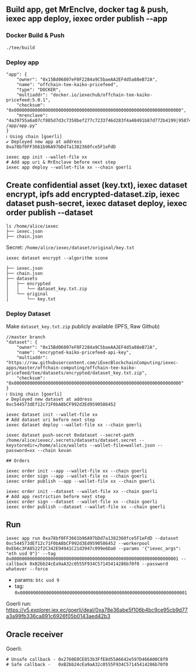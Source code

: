 

## Build app, get MrEnclve, docker tag & push, iexec app deploy, iexec order publish --app

### Docker Build & Push

`./tee/build`

### Deploy app

```
"app": {
    "owner": "0x15Bd06807eF0F2284a9C5baeAA2EF4d5a88eB72A",
    "name": "offchain-tee-kaiko-pricefeed",
    "type": "DOCKER",
    "multiaddr": "docker.io/iexechub/offchain-tee-kaiko-pricefeed:5.0.1",
    "checksum": "0x0000000000000000000000000000000000000000000000000000000000000000",
    "mrenclave": "4a39755a6a07cf885d7d3c7358bef277c7233746d283f4a48491b87d772b4199|958742b031be41d52d4f11ab2afc063a|2a421b3b7a6f771c3a602f49ce05b6a75793312b8e2c61c673fe7085a16cf138|python /app/app.py"
}
ℹ Using chain [goerli]
✔ Deployed new app at address 0xa78bf0FF3661b96A97bDd7a1382360fce5F1eFdD

iexec app init --wallet-file xx
# Add app uri & MrEnclave before next step
iexec app deploy --wallet-file xx --chain goerli
```

## Create confidential asset (key.txt), iexec dataset encrypt, ipfs add encrypted-dataset.zip, iexec dataset push-secret, iexec dataset deploy, iexec order publish --dataset

```
ls /home/alice/iexec
├── iexec.json
├── chain.json
```

Secret: ```/home/alice/iexec/dataset/original/key.txt```

```iexec dataset encrypt --algorithm scone```
```
├── iexec.json
├── chain.json
├── datasets
│   ├── encrypted
│   │   └── dataset_key.txt.zip
│   └── original
│       └── key.txt
```

### Deploy Dataset

Make ```dataset_key.txt.zip``` publicly available (IPFS, Raw Github)

```
//master branch
"dataset": {
    "owner": "0x15Bd06807eF0F2284a9C5baeAA2EF4d5a88eB72A",
    "name": "encrypted-kaiko-pricefeed-api-key",
    "multiaddr": "https://raw.githubusercontent.com/iExecBlockchainComputing/iexec-apps/master/offchain-computing/offchain-tee-kaiko-pricefeed/tee/datasets/encrypted/dataset_key.txt.zip",
    "checksum": "0x0000000000000000000000000000000000000000000000000000000000000000"
}
ℹ Using chain [goerli]
✔ Deployed new dataset at address 0xc544573dEf12c71F0bA8bCF992d3Ed9590586452
```


```
iexec dataset init --wallet-file xx
# Add dataset uri before next step
iexec dataset deploy --wallet-file xx --chain goerli

iexec dataset push-secret 0xdataset --secret-path /home/alice/iexec/.secrets/datasets/dataset.secret --keystoredir=/home/alice/wallets --wallet-file=wallet.json --password=xx --chain kovan
```

```
## Orders

iexec order init --app --wallet-file xx --chain goerli
iexec order sign --app --wallet-file xx --chain goerli
iexec order publish --app --wallet-file xx --chain goerli

iexec order init --dataset --wallet-file xx --chain goerli
# Add app restriction before next step
iexec order sign --dataset --wallet-file xx --chain goerli
iexec order publish --dataset --wallet-file xx --chain goerli
```

## Run

```
iexec app run 0xa78bf0FF3661b96A97bDd7a1382360fce5F1eFdD --dataset 0xc544573dEf12c71F0bA8bCF992d3Ed9590586452 --workerpool 0xEb6c3FA8522f2C342E94941C21d3947c099e6Da0 --params '{"iexec_args": "eth usd 9"}' --tag 0x0000000000000000000000000000000000000000000000000000000000000001 --callback 0xB2bb24cEa9aA32c0555F934C57145414286b70f0 --password whatever --force
```


* params: ```btc usd 9```
* tag: ```0x0000000000000000000000000000000000000000000000000000000000000001```

Goerli run: https://v5.explorer.iex.ec/goerli/deal/0xa78e36abe5f106b4bc9ce95cb9d77a3a99fb336ca891c6926f05b0143aed42b3

## Oracle receiver

Goerli:
```
# Unsafe callback - 0x2760E0CE853b3FfE8d55A6642e597D466A00C8f0
# Safe callback -   0xB2bb24cEa9aA32c0555F934C57145414286b70f0
```
